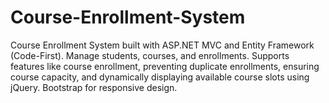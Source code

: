 # Course-Enrollment-System
Course Enrollment System built with ASP.NET MVC and Entity Framework (Code-First). Manage students, courses, and enrollments. Supports features like course enrollment, preventing duplicate enrollments, ensuring course capacity, and dynamically displaying available course slots using jQuery. Bootstrap for responsive design.
